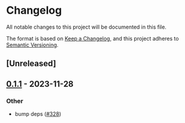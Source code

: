 # Changelog
All notable changes to this project will be documented in this file.

The format is based on [Keep a Changelog](https://keepachangelog.com/en/1.0.0/),
and this project adheres to [Semantic Versioning](https://semver.org/spec/v2.0.0.html).

## [Unreleased]

## [0.1.1](https://github.com/jdrouet/mrml/compare/css-compare-v0.1.0...css-compare-v0.1.1) - 2023-11-28

### Other
- bump deps ([#328](https://github.com/jdrouet/mrml/pull/328))

